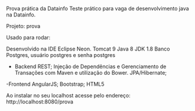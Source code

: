 Prova prática da Datainfo
Teste prático para vaga de desenvolvimento java na Datainfo.

Projeto: prova

Usado para rodar:

Desenvolvido na IDE Eclipse Neon.
Tomcat 9
Java 8
JDK 1.8
Banco Postgres, usuário postgres e senha postgres

- Backend
REST;
Injeção de Dependências e Gerenciamento de Transações com Maven e utilização do Bower.
JPA/Hibernate;

-Frontend
AngularJS;
Bootstrap;
HTML5


Ao instalar no seu localhost acesse pelo endereço: http://localhost:8080/prova
